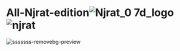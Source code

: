# All-Njrat-edition![Njrat_0 7d_logo](https://github.com/user-attachments/assets/bfb07920-344a-4f7e-8b0e-f1e10e11a439) ![njrat](https://github.com/user-attachments/assets/dc12958e-4205-4257-a424-c7a682ae48cb)

![sssssss-removebg-preview](https://github.com/user-attachments/assets/c0fb09ef-6b58-44b4-93dd-8563e1dd05c5)
